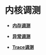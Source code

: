 # 内核调测<a name="ZH-CN_TOPIC_0000001123763653"></a>

-   **[内存调测](内存调测.md)**  

-   **[异常调测](异常调测.md)**  

-   **[Trace调测](Trace调测.md)**  


